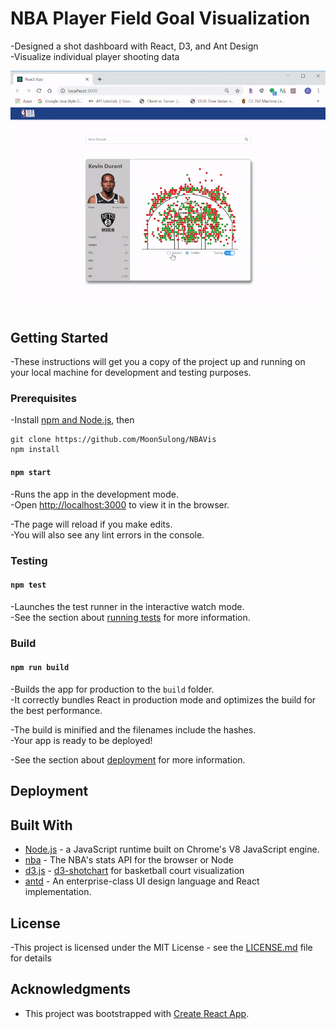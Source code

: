 # NBA Player Field Goal Visualization

-Designed a shot dashboard with React, D3, and Ant Design <br> 
-Visualize individual player shooting data
  
![demo](https://raw.githubusercontent.com/MoonSulong/NBAVis/master/imgs/nba.gif)

## Getting Started

-These instructions will get you a copy of the project up and running on your local machine for development and testing purposes. 

### Prerequisites

-Install [npm and Node.js](https://www.npmjs.com/get-npm), then

```
git clone https://github.com/MoonSulong/NBAVis
npm install
```

#### `npm start`

-Runs the app in the development mode.<br>
-Open [http://localhost:3000](http://localhost:3000) to view it in the browser.

-The page will reload if you make edits.<br>
-You will also see any lint errors in the console.

### Testing

#### `npm test`

-Launches the test runner in the interactive watch mode.<br>
-See the section about [running tests](https://facebook.github.io/create-react-app/docs/running-tests) for more information.

### Build

#### `npm run build`

-Builds the app for production to the `build` folder.<br>
-It correctly bundles React in production mode and optimizes the build for the best performance.

-The build is minified and the filenames include the hashes.<br>
-Your app is ready to be deployed!

-See the section about [deployment](https://facebook.github.io/create-react-app/docs/deployment) for more information.

## Deployment


## Built With

* [Node.js](https://maven.apache.org/) - a JavaScript runtime built on Chrome's V8 JavaScript engine.
* [nba](https://www.npmjs.com/package/nba) - The NBA's stats API for the browser or Node
* [d3.js](https://d3js.org/) - [d3-shotchart](https://www.npmjs.com/package/d3-shotchart) for basketball court visualization
* [antd](https://www.npmjs.com/package/antd) - An enterprise-class UI design language and React implementation.

## License

-This project is licensed under the MIT License - see the [LICENSE.md](LICENSE.md) file for details

## Acknowledgments

* This project was bootstrapped with [Create React App](https://github.com/facebook/create-react-app).



